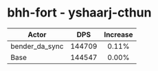 # bhh-fort - yshaarj-cthun
| Actor | DPS | Increase |
|---|:---:|:---:|
|bender_da_sync|144709|0.11%|
|Base|144547|0.00%|
